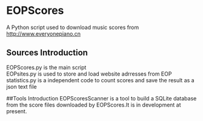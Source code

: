 # EOPScores
A Python script used to download music scores from http://www.everyonepiano.cn

## Sources Introduction
EOPScores.py is the main script  
EOPsites.py is used to store and load website adrresses from EOP  
statistics.py is a independent code to count scores and save the result as a json text file

##Tools Introduction
EOPScoresScanner is a tool to build a SQLite database from the score files downloaded by EOPScores.It is in development at present.
